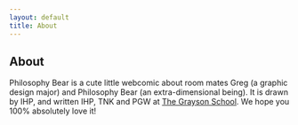```yaml
---
layout: default
title: About
---
```

## About
Philosophy Bear is a cute little webcomic about room mates Greg (a graphic design major) and Philosophy Bear (an extra-dimensional being). It is drawn by IHP, and written IHP, TNK and PGW at [The Grayson School](https://thegraysonschool.org/). We hope you 100% absolutely love it!
